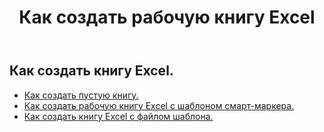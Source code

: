 ﻿---
title: Как создать рабочую книгу Excel
second_title: Aspose.Cells Cloud Documen
linktitle: Создать
type: docs
url: /ru/workbook/create/
keywords: How to create an Excel workbook
description: Aspose.Cells Cloud REST API как создать книгу Excel. SDK поддерживает различные языки разработки. К ним относятся Android, C#, Go, Java, NodeJS, Perl, PHP, Python, Ruby и swift.
weight: 100
---
## Как создать книгу Excel.

- [Как создать пустую книгу.](/cells/ru/workbook/create/empty-workbook/)
- [Как создать рабочую книгу Excel с шаблоном смарт-маркера.](/cells/ru/workbook/create/smartmarker/)
- [Как создать книгу Excel с файлом шаблона.](/cells/ru/workbook/create/template-file/)
